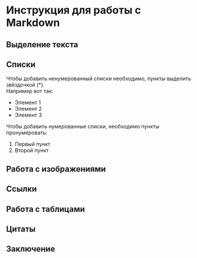 # Инструкция для работы с Markdown

## Выделение текста

## Списки

Чтобы добавить ненумерованный списки необходимо, пункты выделить звёздочкой (*).  
Например вот так:
 * Элемент 1
 * Элемент 2
 * Элемент 3

Чтобы добавить нумерованные списки, необходимо пункты пронумеровать:
1. Первый пункт
2. Второй пункт

## Работа с изображениями

## Ссылки

## Работа с таблицами

## Цитаты

## Заключение